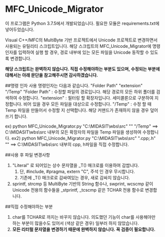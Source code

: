 # MFC_Unicode_Migrator
이 프로그램은 Python 3.7.5에서 개발되었습니다. 필요한 모듈은 requirements.txt에 넣어두었습니다.

Visual C++/MFC의 MultiByte 기반 프로젝트에서 Unicode 프로젝트로 변경하면서 사용되는 유틸리티 스크립트입니다.
해당 스크립트의 MFC_Unicode_Migrator에 명령인자를 입력하여 실행 할 경우, 경로 내부에 있는 모든 파일을 Unicode 동작할 수 있도록 변경합니다.

**해당 스크립트는 완벽하지 않습니다. 직접 수정해야하는 부분도 있으며, 수정되는 부분에 대해서는 아래 문단을 참고해주시면 감사하겠습니다.**

##명령 인자
사용 명령인자는 다음과 같습니다.
"Folder Path" "extension" "/Temp"
"Folder Path" : 수정할 파일의 경로입니다. 해당 경로의 모든 하위 폴더를 검색하여 수정합니다.
"extension" : 필터링 할 확장자입니다. 세미콜론으로 구분하여 지정합니다. 비어 있을 경우 모든 파일을 대상으로 수정합니다.
"/Temp" : 수정 할 때 Temp 파일을 만들어서 수정할 지 선택합니다. 해당 커맨드가 존재하지 않을 경우 덮어쓰기 합니다.

ex) python MFC_Unicode_Migrator.py "C:\MIDASIT\wbs\src" "" "/Temp"  ==> C:\MIDASIT\wbs\src 내부의 모든 확장자의 파일을 Temp 파일을 생성하여 수정합니다.
ex2) python MFC_Unicode_Migrator.py "C:\MIDASIT\wbs\src" ".cpp;.h" ""  ==> C:\MIDASIT\wbs\src 내부의 cpp, h파일을 직접 수정합니다.

##사용 후 파일 변경사항
1. "Literal" 로 되어있는 상수 문자열을 _T() 매크로를 이용하여 감쌉니다.
	1. 단, #include, #pragma, extern "C", 주석 인 경우 무시합니다.
	1. 기존에 _T() 매크로로 감싸여있는 경우, 새로 감싸지 않습니다.
2. sprintf, strcmp 등 MultiByte 기반의 String 함수나, swprint, wcscmp 같이 Unicode 전용의 함수들을 _stprintf, _tcscmp 같은 TCHAR 전용 함수로 변경합니다.

##직접 수정해야하는 부분
1. char를 TCHAR로 까지는 바꾸지 않습니다. 의도했던 기능이 char를 사용해야만 하는 부분이 많을수도 있어서 (색상 같은 경우) 일부러 하지 않았습니다.
2. **모든 리터럴 문자열을 변경하기 때문에 완벽하지 않습니다. 꼭 검증이 필요합니다.**